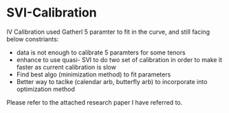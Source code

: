 # SVI-Calibration
IV Calibration
used Gatherl 5 paramter to fit in the curve, and still facing below constriants:
- data is not enough to calibrate 5 paramters for some tenors
- enhance to use quasi- SVI to do two set of calibration in order to make it faster as current calibration is slow
- Find best algo (minimization method) to fit parameters
- Better way to taclke (calendar arb, butterfly arb) to incorporate into optimization method


Please refer to the attached research paper I have referred to.



